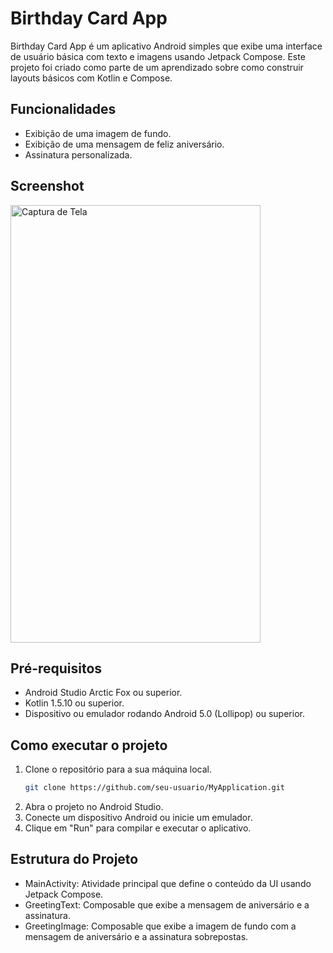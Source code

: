 # Birthday Card App

Birthday Card App é um aplicativo Android simples que exibe uma interface de usuário básica com texto e imagens usando Jetpack Compose. Este projeto foi criado como parte de um aprendizado sobre como construir layouts básicos com Kotlin e Compose.

## Funcionalidades

- Exibição de uma imagem de fundo.
- Exibição de uma mensagem de feliz aniversário.
- Assinatura personalizada.

## Screenshot
<img src="Screenshot.png" alt="Captura de Tela" width="400" height="700">


## Pré-requisitos

- Android Studio Arctic Fox ou superior.
- Kotlin 1.5.10 ou superior.
- Dispositivo ou emulador rodando Android 5.0 (Lollipop) ou superior.

## Como executar o projeto

1. Clone o repositório para a sua máquina local.
   ```bash
   git clone https://github.com/seu-usuario/MyApplication.git
   
2. Abra o projeto no Android Studio.
3. Conecte um dispositivo Android ou inicie um emulador.
4. Clique em "Run" para compilar e executar o aplicativo.
   
## Estrutura do Projeto
 - MainActivity: Atividade principal que define o conteúdo da UI usando Jetpack Compose.
 - GreetingText: Composable que exibe a mensagem de aniversário e a assinatura.
 - GreetingImage: Composable que exibe a imagem de fundo com a mensagem de aniversário e a assinatura sobrepostas.
